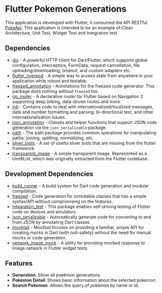 # Flutter Pokemon Generations

This application is developed with Flutter, it consumed the API RESTful [PokeApi](https://pokeapi.co/). This application is intended to be an example of Clean Architecture, Unit Test, Widget Test and Integration test.

## Dependencies

- [dio](https://pub.dev/packages/dio) - A powerful HTTP client for Dart/Flutter, which supports global configuration, interceptors, FormData, request cancellation, file uploading/downloading, timeout, and custom adapters etc.
- [flutter_riverpod](https://pub.dev/packages/flutter_riverpod) - A simple way to access state from anywhere in your application while robust and testable.
- [freezed_annotation](https://pub.dev/packages/freezed_annotation) - Annotations for the freezed code-generator. This package does nothing without `freezed` too.
- [go_router](https://pub.dev/packages/go_router) - A declarative router for Flutter based on Navigation 2 supporting deep linking, data-driven routes and more.
- [intl](https://pub.dev/packages/intl) - Contains code to deal with internationalized/localized messages, date and number formatting and parsing, bi-directional text, and other internationalization issues.
- [json_annotation](https://pub.dev/packages/json_annotation) - Classes and helper functions that support JSON code generation via the `json_serializable` package.
- [path](https://pub.dev/packages/path) - The path package provides common operations for manipulating paths: joining, splitting, normalizing, etc.
- [sliver_tools](https://pub.dev/packages/sliver_tools) - A set of useful sliver tools that are missing from the flutter framework.
- [transparent_image](https://pub.dev/packages/transparent_image) - A simple transparent image. Represented as a Uint8List, which was originally extracted from the Flutter codebase.

## Development Dependencies

- [build_runner](https://pub.dev/packages/build_runner) - A build system for Dart code generation and modular compilation.
- [freezed](https://pub.dev/packages/freezed) - Code generation for immutable classes that has a simple syntax/API without compromising on the features.
- [integration_test](https://github.com/flutter/flutter/tree/main/packages/integration_test) - This package enables self-driving testing of Flutter code on devices and emulators.
- [json_serializable](https://pub.dev/packages/json_serializable) - Automatically generate code for converting to and from JSON by annotating Dart classes.
- [mocktail](https://pub.dev/packages/mocktail) - Mocktail focuses on providing a familiar, simple API for creating mocks in Dart (with null-safety) without the need for manual mocks or code generation.
- [network_image_mock](https://pub.dev/packages/network_image_mock) - A utility for providing mocked response to Image.network in Flutter widget tests.

## Features

- **Generation**: Show all pokémon generations.
- **Pokemon Detail**: Shows basic information about the selected pokemon.
- **Search Pokemon**: Allows the query of pokémon by name or id.